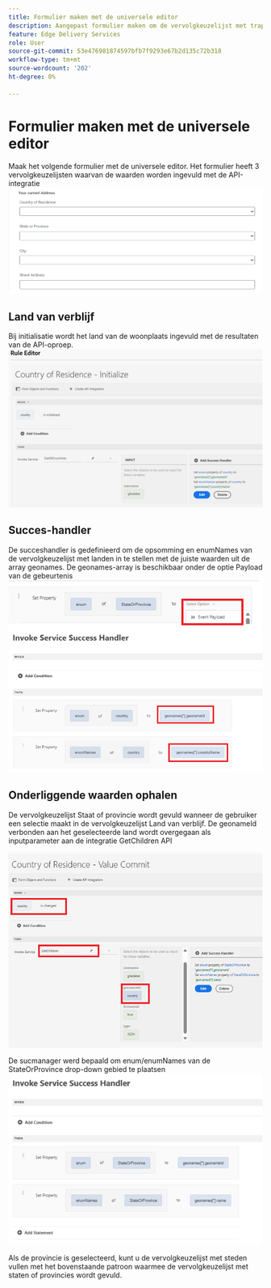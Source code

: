 ```yaml
---
title: Formulier maken met de universele editor
description: Aangepast formulier maken om de vervolgkeuzelijst met trapsgewijze gegevens te testen met de API-integratie
feature: Edge Delivery Services
role: User
source-git-commit: 53e476981874597bfb7f9293e67b2d135c72b318
workflow-type: tm+mt
source-wordcount: '202'
ht-degree: 0%

---
```


# Formulier maken met de universele editor

Maak het volgende formulier met de universele editor. Het formulier heeft 3 vervolgkeuzelijsten waarvan de waarden worden ingevuld met de API-integratie
![ adaptive-form ](assets/address-form.png)

## Land van verblijf

Bij initialisatie wordt het land van de woonplaats ingevuld met de resultaten van de API-oproep.
![ initialize-event ](assets/initialize-event.png)

## Succes-handler

De succeshandler is gedefinieerd om de opsomming en enumNames van de vervolgkeuzelijst met landen in te stellen met de juiste waarden uit de array geonames. De geonames-array is beschikbaar onder de optie Payload van de gebeurtenis
![ gebeurtenis-lading ](assets/event-payload.png)
![ succes-manager ](assets/success-handler.png)

## Onderliggende waarden ophalen

De vervolgkeuzelijst Staat of provincie wordt gevuld wanneer de gebruiker een selectie maakt in de vervolgkeuzelijst Land van verblijf. De geonameId verbonden aan het geselecteerde land wordt overgegaan als inputparameter aan de integratie GetChildren API

![ get-children ](assets/invoke-service-get-children.png)

De sucmanager werd bepaald om enum/enumNames van de StateOrProvince drop-down gebied te plaatsen
![ get-children-success-handler ](assets/child-success-handler.png)

Als de provincie is geselecteerd, kunt u de vervolgkeuzelijst met steden vullen met het bovenstaande patroon waarmee de vervolgkeuzelijst met staten of provincies wordt gevuld.